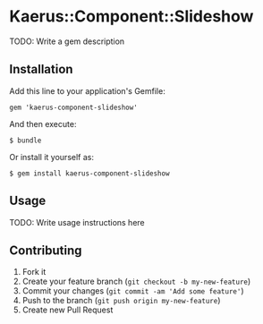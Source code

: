 # Kaerus::Component::Slideshow

TODO: Write a gem description

## Installation

Add this line to your application's Gemfile:

    gem 'kaerus-component-slideshow'

And then execute:

    $ bundle

Or install it yourself as:

    $ gem install kaerus-component-slideshow

## Usage

TODO: Write usage instructions here

## Contributing

1. Fork it
2. Create your feature branch (`git checkout -b my-new-feature`)
3. Commit your changes (`git commit -am 'Add some feature'`)
4. Push to the branch (`git push origin my-new-feature`)
5. Create new Pull Request
